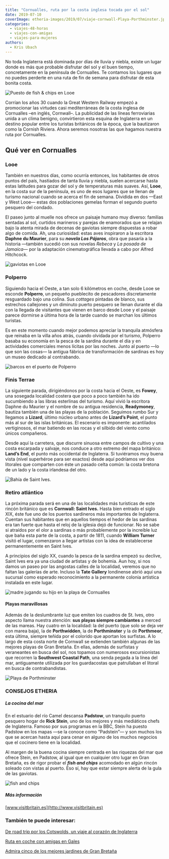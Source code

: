 ```yaml
---
title: "Cornualles, ruta por la costa inglesa tocada por el sol"
date: 2019-07-10
coverImage: etheria-images/2019/07/viaje-cornwall-Playa-Porthminster.jpg
categories: 
  - viajes-48-horas
  - viajes-con-amigas
  - viajes-para-mujeres
authors: 
  - Kris Ubach
---
```


No toda Inglaterra está dominada por días de lluvia y niebla, existe un lugar donde es más que probable disfrutar del sol y el buen tiempo, concretamente en la península de Cornualles. Te contamos los lugares que no puedes perderte en una ruta de fin de semana para disfrutar de esta bonita costa.

![Puesto de fish & chips en Looe](etheria-images/2019/07/viaje-cornwall-Looe-2.jpg "Looe.")

Corrían los años 30 cuando la Great Western Railway empezó a promocionar las virtudes 
casi mediterráneas de la costa inglesa de Cornualles –en inglés, Cornwall–. La 
publicidad de las líneas ferroviarias unida a un clima benigno, convirtieron esta 
esquina de Inglaterra en un destino popular entre los turistas británicos de la época, 
que la bautizaron como la Cornish Riviera. Ahora seremos nosotras las que hagamos 
nuestra ruta por Cornualles. 

## Qué ver en Cornualles

### Looe

También en nuestros días, como ocurría entonces, los habitantes de otros puntos del 
país, hastiados de tanta lluvia y niebla, suelen acercarse hasta estas latitudes para 
gozar del sol y de temperaturas más suaves. Así, **Looe**, en la costa sur de la 
península, es uno de esos lugares que se llenan de turismo nacional cuando se acerca el 
fin de semana. Dividida en dos —East y West Looe— estas dos poblaciones gemelas forman 
el segundo puerto pesquero del condado. 

El paseo junto al muelle nos ofrece un paisaje humano muy diverso: familias sentadas al 
sol, curtidos marineros y parejas de enamorados que se relajan bajo la atenta mirada de 
decenas de gaviotas siempre dispuestas a robar algo de comida. Ah, una curiosidad: estas 
aves inspiraron a la escritora **Daphne du Maurier**, para su _**novela Los Pájaros**_, 
obra que pasaría a la historia —también sucedió con sus novelas _Rebeca_ y _La posada de 
Jamaica_— por la adaptación cinematográfica llevada a cabo por Alfred Hitchcock. 

![gaviotas en Looe](etheria-images/2019/07/viaje-cornwall-Looe.jpg "La vida transcurre tranquila en Looe.")

### Polperro

Siguiendo hacia el Oeste, a tan solo 6 kilómetros en coche, desde Looe se esconde 
**Polperro**, un pequeño pueblecito de pescadores discretamente resguardado bajo una 
colina. Sus _cottages_ pintadas de blanco, sus estrechos callejones y un diminuto puerto 
pesquero se llenan durante el día con la llegada de visitantes que vienen en barco desde 
Looe y el paisaje parece dormirse a última hora de la tarde cuando se marchan los 
últimos turistas. 

Es en este momento cuando mejor podemos apreciar la tranquila atmósfera que reinaba en 
la villa años atrás, cuando olvidada por el turismo, Polperro basaba su economía en la 
pesca de la sardina durante el día y en actividades comerciales menos lícitas por las 
noches. Junto al puerto —lo que son las cosas— la antigua fábrica de transformación de 
sardinas es hoy un museo dedicado al contrabando. 

![barcos en el puerto de Polperro](etheria-images/2019/07/viaje-cornwall-Polperro.jpg "Polperro.")

### Finis Terrae

La siguiente parada, dirigiéndonos por la costa hacia el Oeste, es **Fowey**, una 
sosegada localidad costera que poco a poco también ha ido sucumbiendo a las libras 
esterlinas del turismo. Aquí vivió la escritora Daphne du Maurier y el nombre de su 
antigua residencia, **Readymoney**, bautiza también una de las playas de la población. 
Seguimos rumbo Sur y llegamos a **Lizard**, último núcleo urbano antes de **Lizard’s 
Point**, el punto más al sur de las islas británicas. El escenario es imponente: 
acantilados vertiginosos, el mar batiendo en las rocas y el silbido del viento como 
únicos compañeros. 

Desde aquí la carretera, que discurre sinuosa entre campos de cultivo y una costa 
escarpada y salvaje, nos conduce a otro extremo del mapa británico: **Land’s End**, el 
punto más occidental de Inglaterra. Si tuviéramos muy buena vista (nivel superhéroe para 
ser exactos) desde aquí podríamos ver dos litorales que comparten con éste un pasado 
celta común: la costa bretona de un lado y la costa irlandesa del otro. 

![Bahía de Saint Ives.](etheria-images/2019/07/viaje-cornwall-bahia-ives.jpg "Bahía de Saint Ives.")

### Retiro atlántico

La próxima parada será en una de las localidades más turísticas de este rincón británico 
que es **Cornwall: Saint Ives.** Hasta bien entrado el siglo XIX, éste fue uno de los 
puertos sardineros más importantes de Inglaterra. Cuentan sus habitantes que en aquellos 
tiempos el hedor de las sardinas era tan fuerte que hasta el reloj de la iglesia dejó de 
funcionar. No se sabe si atraídos por el olor a sardinas o más probablemente por la 
increíble luz que baña esta parte de la costa, a partir de 1811, cuando **William 
Turner** visitó el lugar, comenzaron a llegar artistas con la idea de establecerse 
permanentemente en Saint Ives. 

A principios del siglo XX, cuando la pesca de la sardina empezó su declive, Saint Ives 
era ya una ciudad de artistas y de bohemia. Aun hoy, si nos damos un paseo por las 
angostas calles de la localidad, veremos que no faltan las galerías de arte. Incluso la 
**Tate Gallery** londinense abrió aquí una sucursal como esperado reconocimiento a la 
permanente colonia artística instalada en este lugar. 

![madre jugando su hijo en la playa de Cornualles](etheria-images/2019/07/viaje-cornwall-Saint-Michael.jpg "Saint Michael, en la península de Cornualles, se convierte en una isla cuando sube la marea.")

#### Playas maravillosas

Además de la deslumbrante luz que emiten los cuadros de St. Ives, otro aspecto llama 
nuestra atención: **sus playas siempre cambiantes** a merced de las mareas. Hay cuatro 
en la localidad: la del puerto (que solo se deja ver con marea baja), la de 
**Porthwidden**, la de **Porthminster** y la de **Porthmeor**, esta última, siempre 
teñida por el colorido que aportan los surfistas. A lo largo de esta costa norte de 
Cornwall se extienden también algunas de las mejores playas de Gran Bretaña. En ellas, 
además de surfistas y veraneantes en busca del sol, nos topamos con numerosos 
excursionistas que recorren la **Southwest Coastal Path**, una senda pegada a la línea 
del mar, antiguamente utilizada por los guardacostas que patrullaban el litoral en busca 
de contrabandistas. 

![Playa de Porthminster](etheria-images/2019/07/viaje-cornwall-Playa-Porthminster.jpg "Playa de Porthminster.")

### CONSEJOS ETHERIA

##### La cocina del mar

En el estuario del río Camel descansa **Padstow**, un tranquilo puerto pesquero hogar de 
**Rick Stein**, uno de los mejores y más mediáticos chefs de Inglaterra. Famoso por sus 
programas en la BBC, Stein ha puesto Padstow en los mapas —se la conoce como “Padstein”— 
y son muchos los que se acercan hasta aquí para cenar en alguno de los muchos negocios 
que el cocinero tiene en la localidad. 

Al margen de la buena cocina siempre centrada en las riquezas del mar que ofrece Stein, 
en Padstow, al igual que en cualquier otro lugar en Gran Bretaña, es de rigor probar el 
_**fish and chips**_ acomodado en algún rincón soleado con vistas al puerto. Eso sí, hay 
que estar siempre alerta de la gula de las gaviotas. 

![fish and chips](etheria-images/2019/07/fish-chips-inglaterra.jpg "Fish and chips, no es alta cocina pero hay que comerlo si vas a Inglaterra.")

##### Más información

[www.visitbritain.es](http://www.visitbritain.es) 

### También te puede interesar:

[De road trip por los Cotswolds, un viaje al corazón de 
Inglaterra](https://etheriamagazine.com/2019/08/08/de-road-trip-por-los-cotswolds-un-viaje-al-corazon-de-inglaterra/) 

[Ruta en coche con amigas en 
Gales](https://etheriamagazine.com/2019/08/23/viajar-con-amigas-ruta-coche-gales/) 

[Admira cinco de los mejores jardines de Gran 
Bretaña](https://etheriamagazine.com/2021/04/22/los-mejores-jardines-de-gran-bretana/)

